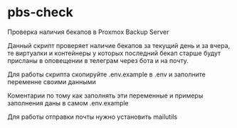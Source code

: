 # pbs-check
Проверка наличия бекапов в Proxmox Backup Server

Данный скрипт проверяет наличие бекапов за текущий день и за вчера, те виртуалки и контейнеры у которых последний бекап старше будут присланы в оповещении в телеграм через бота и на почту.

Для работы скрипта скопируйте .env.example в .env и заполните переменне своими данными

Коментарии по тому как заполнять эти переменные и примеры заполнения даны в самом .env.example

Для работы отправки почты нужно установить mailutils
